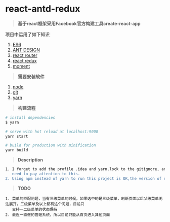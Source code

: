 # react-antd-redux
> **基于react框架采用Facebook官方构建工具create-react-app**

项目中运用了如下知识

1. [ES6](http://es6.ruanyifeng.com/)
1. [ANT DESIGN](https://ant.design/index-cn)
1. [react router](https://reacttraining.com/react-router/web/guides/philosophy)
1. [react redux](http://www.redux.org.cn/docs/basics/UsageWithReact.html)
1. [moment](http://momentjs.cn/docs/)

> **需要安装软件**

1. [node](http://nodejs.cn/)
1. [git](https://git-scm.com/)
1. [yarn](https://yarnpkg.com/zh-Hans/)

> **构建流程**

```bash
# install dependencies
$ yarn

# serve with hot reload at localhost:9000
yarn start

# build for production with minification
yarn build
```

> **Description**

```bash
1. I forget to add the profile .idea and yarn.lock to the gitignore, and finally push then to the github,you don't
   need to pay attention to this.
2. Using npm instead of yarn to run this project is OK,the version of node should >7
```

> **TODO**

```
1. 菜单的匹配问题，当有三级菜单的时候，如果选中的是三级菜单，刷新页面以后父级菜单无法展开，三级菜单及以上都有这个问题，目前只
   支持一二级菜单的状态保持
2. 最近一直做的管理系统，所以目前只能从首页进入其他页面
```
